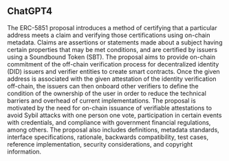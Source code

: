 ## ChatGPT4

The ERC-5851 proposal introduces a method of certifying that a particular address meets a claim and verifying those certifications using on-chain metadata. Claims are assertions or statements made about a subject having certain properties that may be met conditions, and are certified by issuers using a Soundbound Token (SBT). The proposal aims to provide on-chain commitment of the off-chain verification process for decentralized identity (DID) issuers and verifier entities to create smart contracts. Once the given address is associated with the given attestation of the identity verification off-chain, the issuers can then onboard other verifiers to define the condition of the ownership of the user in order to reduce the technical barriers and overhead of current implementations. The proposal is motivated by the need for on-chain issuance of verifiable attestations to avoid Sybil attacks with one person one vote, participation in certain events with credentials, and compliance with government financial regulations, among others. The proposal also includes definitions, metadata standards, interface specifications, rationale, backwards compatibility, test cases, reference implementation, security considerations, and copyright information.
